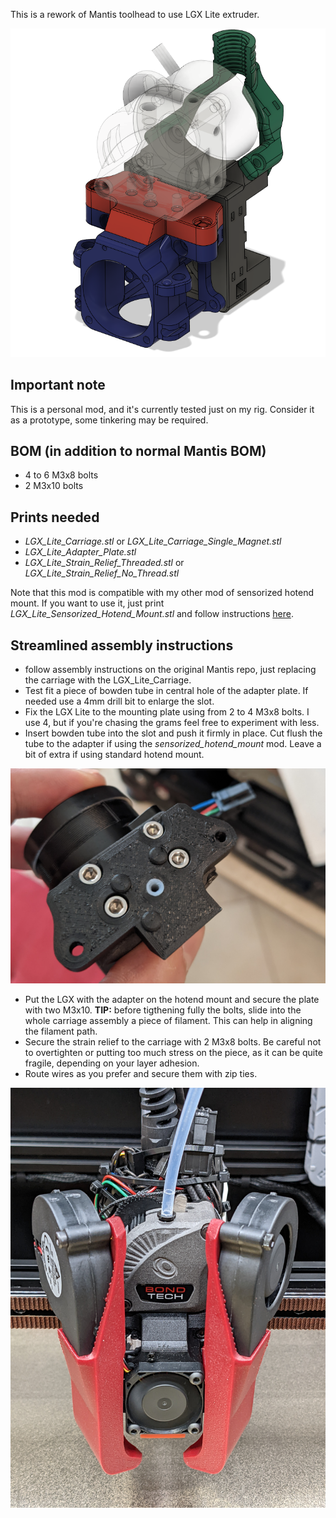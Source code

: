 This is a rework of Mantis toolhead to use LGX Lite extruder.

![CAD](./Images/Assembly.PNG)


## Important note
This is a personal mod, and it's currently tested just on my rig. Consider it as a prototype, some tinkering may be required.

## BOM (in addition to normal Mantis BOM)
- 4 to 6 M3x8 bolts 
- 2 M3x10 bolts

## Prints needed
- *LGX_Lite_Carriage.stl* or *LGX_Lite_Carriage_Single_Magnet.stl* 
- *LGX_Lite_Adapter_Plate.stl*
- *LGX_Lite_Strain_Relief_Threaded.stl* or *LGX_Lite_Strain_Relief_No_Thread.stl*

Note that this mod is compatible with my other mod of sensorized hotend mount. If you want to use it, just print *LGX_Lite_Sensorized_Hotend_Mount.stl* and follow instructions [here](https://github.com/TheWarolf/Voron-Personal-Mods/tree/main/V2/Long_Mantis_Toolhead/Sensorized_Hotend_Mount).

## Streamlined assembly instructions
- follow assembly instructions on the original Mantis repo, just replacing the carriage with the LGX_Lite_Carriage. 
- Test fit a piece of bowden tube in central hole of the adapter plate. If needed use a 4mm drill bit to enlarge the slot.
- Fix the LGX Lite to the mounting plate using from 2 to 4 M3x8 bolts. I use 4, but if you're chasing the grams feel free to experiment with less.
- Insert bowden tube into the slot and push it firmly in place. Cut flush the tube to the adapter if using the *sensorized_hotend_mount* mod. Leave a bit of extra if using standard hotend mount.

![Adapter_Plate](./Images/MountignPlate.jpg)

- Put the LGX with the adapter on the hotend mount and secure the plate with two M3x10. **TIP:** before tigthening fully the bolts, slide into the whole carriage assembly a piece of filament. This can help in aligning the filament path.
- Secure the strain relief to the carriage with 2 M3x8 bolts. Be careful not to overtighten or putting too much stress on the piece, as it can be quite fragile, depending on your layer adhesion.
- Route wires as you prefer and secure them with zip ties.

![Rats nest](./Images/AssembledToolhead.jpg)

